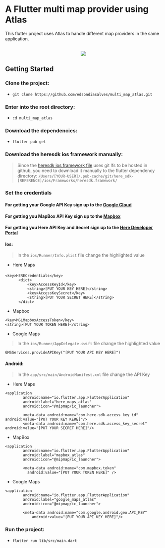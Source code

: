 <h1>A Flutter multi map provider using Atlas</h1>

This flutter project uses Atlas to handle different map providers in the same application.
</br>
</br>
<div align="center">
<image src="https://user-images.githubusercontent.com/13770341/109850005-ee747b00-7c49-11eb-8073-8bc7da72a696.gif" />
</div>

## Getting Started

### Clone the project:
* `git clone https://github.com/edsondiasalves/multi_map_atlas.git`
### Enter into the root directory:
- `cd multi_map_atlas`
### Download the dependencies:
* `flutter pub get`
### Download the heresdk ios framework manually:
>Since the [heresdk ios framework file](https://github.com/edsondiasalves/here_sdk/blob/main/ios/Frameworks/heresdk.framework/heresdk) uses git lfs to be hosted in github, you need to download it manually to the flutter dependency directory: `/Users/[YOUR-USER]/.pub-cache/git/here_sdk-[REFERENCE]/ios/Frameworks/heresdk.framework/`
### Set the credentials
#### For getting your Google API Key sign up to the [Google Cloud](https://cloud.google.com/)
#### For getting you MapBox API Key sign up to the [Mapbox](https://mapbox.com/)
#### For getting you Here API Key and Secret sign up to the [Here Developer Portal](https://developer.here.com/#)

#### Ios:
> In the `ios/Runner/Info.plist` file change the highlighted value
+ Here Maps
####
```
<key>HERECredentials</key>
      <dict>
          <key>AccessKeyId</key>
          <string>[PUT YOUR KEY HERE]</string>
          <key>AccessKeySecret</key>
          <string>[PUT YOUR SECRET HERE]</string>
      </dict>
```
+ Mapbox
```
<key>MGLMapboxAccessToken</key>
<string>[PUT YOUR TOKEN HERE]</string>
```
+ Google Maps
> In the `ios/Runner/AppDelegate.swift` file change the highlighted value
```
GMSServices.provideAPIKey("[PUT YOUR API KEY HERE]")
```

#### Android:
> In the `app/src/main/AndroidManifest.xml` file change the API Key
+ Here Maps
```
<application
        android:name="io.flutter.app.FlutterApplication"
        android:label="here_maps_atlas"
        android:icon="@mipmap/ic_launcher">

        <meta-data android:name="com.here.sdk.access_key_id" android:value="[PUT YOUR KEY KERE]"/>
        <meta-data android:name="com.here.sdk.access_key_secret" android:value="[PUT YOUR SECRET HERE]"/>

```
+ MapBox
```
<application
        android:name="io.flutter.app.FlutterApplication"
        android:label="mapbox_atlas"
        android:icon="@mipmap/ic_launcher">

        <meta-data android:name="com.mapbox.token" 
          android:value="[PUT YOUR TOKEN HERE]" />

```
+ Google Maps
```
<application
        android:name="io.flutter.app.FlutterApplication"
        android:label="google_maps_atlas"
        android:icon="@mipmap/ic_launcher">

        <meta-data android:name="com.google.android.geo.API_KEY"
            android:value="[PUT YOUR API KEY HERE]"/>

```
### Run the project:
* `flutter run lib/src/main.dart`